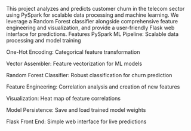 This project analyzes and predicts customer churn in the telecom sector using PySpark for scalable data processing and machine learning. We leverage a Random Forest classifier alongside comprehensive feature engineering and visualization, and provide a user-friendly Flask web interface for predictions.
Features
PySpark ML Pipeline: Scalable data processing and model training

One-Hot Encoding: Categorical feature transformation

Vector Assembler: Feature vectorization for ML models

Random Forest Classifier: Robust classification for churn prediction

Feature Engineering: Correlation analysis and creation of new features

Visualization: Heat map of feature correlations

Model Persistence: Save and load trained model weights

Flask Front End: Simple web interface for live predictions
